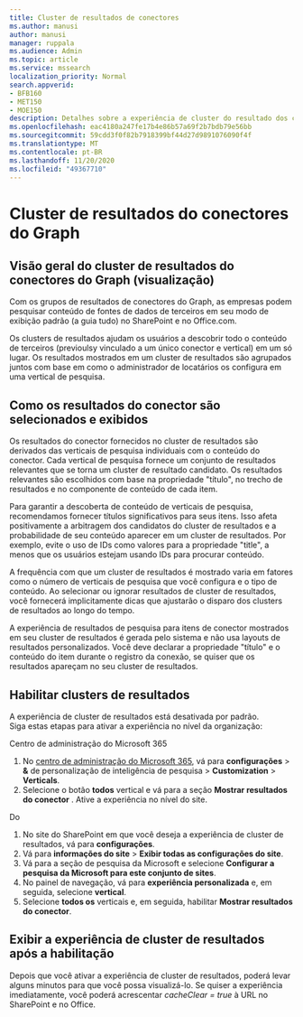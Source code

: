```yaml
---
title: Cluster de resultados de conectores
ms.author: manusi
author: manusi
manager: ruppala
ms.audience: Admin
ms.topic: article
ms.service: mssearch
localization_priority: Normal
search.appverid:
- BFB160
- MET150
- MOE150
description: Detalhes sobre a experiência de cluster do resultado dos conectores
ms.openlocfilehash: eac4180a247fe17b4e86b57a69f2b7bdb79e56bb
ms.sourcegitcommit: 59cdd3f0f82b7918399bf44d27d9891076090f4f
ms.translationtype: MT
ms.contentlocale: pt-BR
ms.lasthandoff: 11/20/2020
ms.locfileid: "49367710"
---
```

# <a name="graph-connectors-result-cluster"></a>Cluster de resultados do conectores do Graph

## <a name="overview-of-the-graph-connectors-result-cluster-preview"></a>Visão geral do cluster de resultados do conectores do Graph (visualização)  

 Com os grupos de resultados de conectores do Graph, as empresas podem pesquisar conteúdo de fontes de dados de terceiros em seu modo de exibição padrão (a guia tudo) no SharePoint e no Office.com.

Os clusters de resultados ajudam os usuários a descobrir todo o conteúdo de terceiros (previoulsy vinculado a um único conector e vertical) em um só lugar. Os resultados mostrados em um cluster de resultados são agrupados juntos com base em como o administrador de locatários os configura em uma vertical de pesquisa.  

## <a name="how-connector-results-are-selected-and-displayed"></a>Como os resultados do conector são selecionados e exibidos

Os resultados do conector fornecidos no cluster de resultados são derivados das verticais de pesquisa individuais com o conteúdo do conector. Cada vertical de pesquisa fornece um conjunto de resultados relevantes que se torna um cluster de resultado candidato. Os resultados relevantes são escolhidos com base na propriedade "título", no trecho de resultados e no componente de conteúdo de cada item.

Para garantir a descoberta de conteúdo de verticais de pesquisa, recomendamos fornecer títulos significativos para seus itens. Isso afeta positivamente a arbitragem dos candidatos do cluster de resultados e a probabilidade de seu conteúdo aparecer em um cluster de resultados. Por exemplo, evite o uso de IDs como valores para a propriedade "title", a menos que os usuários estejam usando IDs para procurar conteúdo.

A frequência com que um cluster de resultados é mostrado varia em fatores como o número de verticais de pesquisa que você configura e o tipo de conteúdo. Ao selecionar ou ignorar resultados de cluster de resultados, você fornecerá implicitamente dicas que ajustarão o disparo dos clusters de resultados ao longo do tempo.

A experiência de resultados de pesquisa para itens de conector mostrados em seu cluster de resultados é gerada pelo sistema e não usa layouts de resultados personalizados. Você deve declarar a propriedade "título" e o conteúdo do item durante o registro da conexão, se quiser que os resultados apareçam no seu cluster de resultados.

## <a name="enable-result-clusters"></a>Habilitar clusters de resultados
  
A experiência de cluster de resultados está desativada por padrão.  
Siga estas etapas para ativar a experiência no nível da organização:

Centro de administração do Microsoft 365

1. No [centro de administração do Microsoft 365](https://admin.microsoft.com/), vá para **configurações**  >  **&** de personalização de inteligência de pesquisa  >  **Customization**  >  **Verticals**.  
2. Selecione o botão **todos** vertical e vá para a seção **Mostrar resultados do conector** . Ative a experiência no nível do site.

Do

1. No site do SharePoint em que você deseja a experiência de cluster de resultados, vá para **configurações**.
2. Vá para **informações do site** > **Exibir todas as configurações do site**.
3. Vá para a seção de pesquisa da Microsoft e selecione **Configurar a pesquisa da Microsoft para este conjunto de sites**.
4. No painel de navegação, vá para **experiência personalizada** e, em seguida, selecione **vertical**.
5. Selecione **todos os** verticais e, em seguida, habilitar **Mostrar resultados do conector**.

## <a name="view-the-result-cluster-experience-after-it-is-enabled"></a>Exibir a experiência de cluster de resultados após a habilitação

Depois que você ativar a experiência de cluster de resultados, poderá levar alguns minutos para que você possa visualizá-lo. Se quiser a experiência imediatamente, você poderá acrescentar *cacheClear = true* à URL no SharePoint e no Office.
